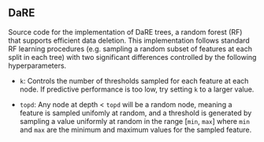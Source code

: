 DaRE
---
Source code for the implementation of DaRE trees, a random forest (RF) that supports efficient data deletion. This implementation follows standard RF learning procedures (e.g. sampling a random subset of features at each split in each tree) with two significant differences controlled by the following hyperparameters.

* `k`: Controls the number of thresholds sampled for each feature at each node. If predictive performance is too low, try setting `k` to a larger value.


* `topd`: Any node at depth < `topd` will be a random node, meaning a feature is sampled unifomly at random, and a threshold is generated by sampling a value uniformly at random in the range [`min`, `max`] where `min` and `max` are the minimum and maximum values for the sampled feature.
